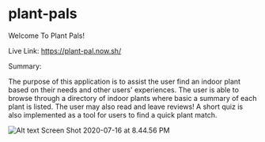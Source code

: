 # plant-pals
Welcome To Plant Pals!

Live Link: https://plant-pal.now.sh/

Summary: 

The purpose of this application is to assist the user find an indoor plant based on their needs and other users' experiences. 
The user is able to browse through a directory of indoor plants where basic a summary of each plant is listed. The user may also read and leave reviews!
A short quiz is also implemented as a tool for users to find a quick plant match. 

![Alt text]()
Screen Shot 2020-07-16 at 8.44.56 PM
